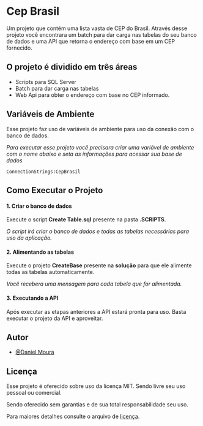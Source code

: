 
# Cep Brasil

Um projeto que contém uma lista vasta de CEP do Brasil. Através desse projeto você encontrara um batch para dar carga nas tabelas do seu banco de dados e uma API que retorna o endereço com base em um CEP fornecido.
## O projeto é dividido em três áreas

- Scripts para SQL Server
- Batch para dar carga nas tabelas
- Web Api para obter o endereço com base no CEP informado.
## Variáveis de Ambiente

Esse projeto faz uso de variáveis de ambiente para uso da conexão com o banco de dados.

*Para executar esse projeto você precisara criar uma variável de ambiente com o nome abaixo e seta as informações para acessar sua base de dados*

`ConnectionStrings:CepBrasil`


## Como Executar o Projeto

#### 1. Criar o banco de dados

Execute o script **Create Table.sql** presente na pasta **.SCRIPTS**.

*O script irá criar o banco de dados e todas as tabelas necessárias para uso da aplicação.*

#### 2. Alimentando as tabelas

Execute o projeto **CreateBase** presente na **solução** para que ele alimente todas as tabelas automaticamente.

*Você recebera uma mensagem para cada tabela que for alimentada.*

#### 3. Executando a API

Após executar as etapas anteriores a API estará pronta para uso. Basta executar o projeto da API e aproveitar.

## Autor

- [@Daniel Moura](https://github.com/dmodesigner/)
## Licença

Esse projeto é oferecido sobre uso da licença MIT. Sendo livre seu uso pessoal ou comercial.

Sendo oferecido sem garantias e de sua total responsabilidade seu uso.

Para maiores detalhes consulte o arquivo de [licença](https://github.com/dmodesigner/Exkyn.Cep/blob/main/LICENSE.txt).